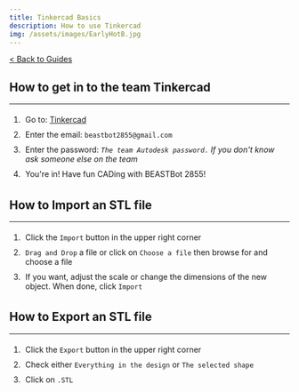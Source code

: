 ```yaml
---
title: Tinkercad Basics
description: How to use Tinkercad
img: /assets/images/EarlyHotB.jpg
---
```

<style>
	li { padding: 5px; }
</style>
<a href="." class="guideBack">< Back to Guides</a>

## How to get in to the team Tinkercad
---
1. Go to: <a href="https://www.tinkercad.com/auth/shadowbox_fullscreen" target="_blank">Tinkercad</a>
2. Enter the email: `beastbot2855@gmail.com`
3. Enter the password: *`The team Autodesk password.` If you don't know ask someone else on the team*
4. You're in! Have fun CADing with BEASTBot 2855!

## How to Import an STL file
---
1. Click the `Import` button in the upper right corner
2. `Drag and Drop` a file or click on `Choose a file` then browse for and choose a file
3. If you want, adjust the scale or change the dimensions of the new object. When done, click `Import`

## How to Export an STL file
---
1. Click the `Export` button in the upper right corner
2. Check either `Everything in the design` or `The selected shape`
3. Click on `.STL`